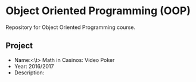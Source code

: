 Object Oriented Programming (OOP)
====

Repository for Object Oriented Programming course.

Project
--------

- Name:<\t> Math in Casinos: Video Poker
- Year: 2016/2017
- Description: 
